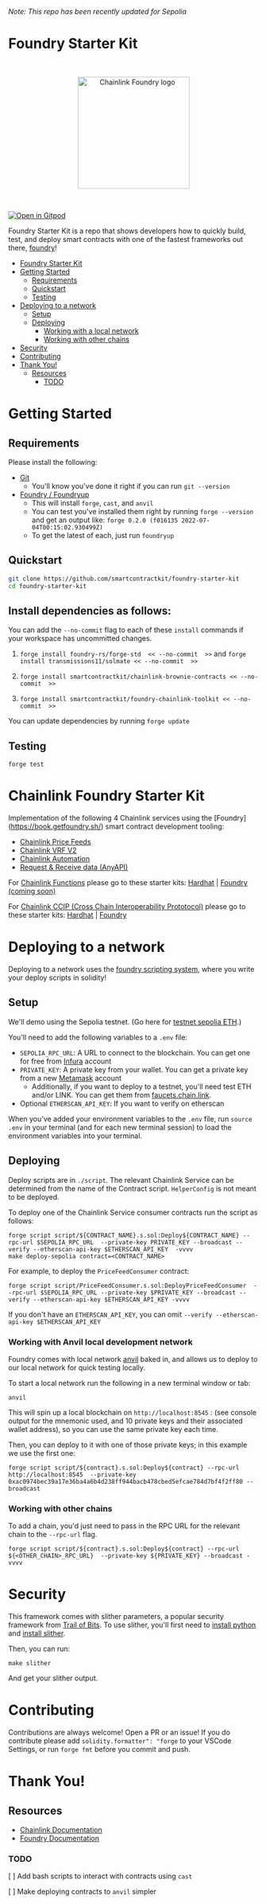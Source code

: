 _Note: This repo has been recently updated for Sepolia_

# Foundry Starter Kit

<br/>
<p align="center">
<a href="https://chain.link" target="_blank">
<img src="./img/chainlink-foundry.png" width="225" alt="Chainlink Foundry logo">
</a>
</p>
<br/>

[![Open in Gitpod](https://gitpod.io/button/open-in-gitpod.svg)](https://gitpod.io/#https://github.com/smartcontractkit/foundry-starter-kit)

Foundry Starter Kit is a repo that shows developers how to quickly build, test, and deploy smart contracts with one of the fastest frameworks out there, [foundry](https://github.com/gakonst/foundry)!

- [Foundry Starter Kit](#foundry-starter-kit)
- [Getting Started](#getting-started)
  - [Requirements](#requirements)
  - [Quickstart](#quickstart)
  - [Testing](#testing)
- [Deploying to a network](#deploying-to-a-network)
  - [Setup](#setup)
  - [Deploying](#deploying)
    - [Working with a local network](#working-with-a-local-network)
    - [Working with other chains](#working-with-other-chains)
- [Security](#security)
- [Contributing](#contributing)
- [Thank You!](#thank-you)
  - [Resources](#resources)
    - [TODO](#todo)

# Getting Started

## Requirements

Please install the following:

- [Git](https://git-scm.com/book/en/v2/Getting-Started-Installing-Git)
  - You'll know you've done it right if you can run `git --version`
- [Foundry / Foundryup](https://github.com/gakonst/foundry)
  - This will install `forge`, `cast`, and `anvil`
  - You can test you've installed them right by running `forge --version` and get an output like: `forge 0.2.0 (f016135 2022-07-04T00:15:02.930499Z)`
  - To get the latest of each, just run `foundryup`

## Quickstart

```sh
git clone https://github.com/smartcontractkit/foundry-starter-kit
cd foundry-starter-kit
```

## Install dependencies as follows:

You can add the `--no-commit` flag to each of these `install` commands if your workspace has uncommitted changes.

1. `forge install foundry-rs/forge-std  << --no-commit  >>` and `forge install transmissions11/solmate << --no-commit  >>`

2. `forge install smartcontractkit/chainlink-brownie-contracts << --no-commit  >>`

3. `forge install smartcontractkit/foundry-chainlink-toolkit << --no-commit  >>`

You can update dependencies by running `forge update`

## Testing

```
forge test
```

# Chainlink Foundry Starter Kit

Implementation of the following 4 Chainlink services using the [Foundry] (https://book.getfoundry.sh/) smart contract development tooling:

- [Chainlink Price Feeds](https://docs.chain.link/docs/using-chainlink-reference-contracts)
- [Chainlink VRF V2](https://docs.chain.link/docs/chainlink-vrf)
- [Chainlink Automation](https://docs.chain.link/chainlink-automation/introduction)
- [Request & Receive data (AnyAPI)](https://docs.chain.link/any-api/introduction)

For [Chainlink Functions](https://docs.chain.link/chainlink-functions) please go to these starter kits: [Hardhat](https://github.com/smartcontractkit/functions-hardhat-starter-kit) | [Foundry (coming soon)](https://github.com/smartcontractkit/functions-foundry-starter-kit)

For [Chainlink CCIP (Cross Chain Interoperability Prototocol)](https://docs.chain.link/ccip) please go to these starter kits: [Hardhat](https://github.com/smartcontractkit/ccip-starter-kit-hardhat) | [Foundry](https://github.com/smartcontractkit/ccip-starter-kit-foundry)

# Deploying to a network

Deploying to a network uses the [foundry scripting system](https://book.getfoundry.sh/tutorials/solidity-scripting.html), where you write your deploy scripts in solidity!

## Setup

We'll demo using the Sepolia testnet. (Go here for [testnet sepolia ETH](https://faucets.chain.link/).)

You'll need to add the following variables to a `.env` file:

- `SEPOLIA_RPC_URL`: A URL to connect to the blockchain. You can get one for free from [Infura](https://www.infura.io/) account
- `PRIVATE_KEY`: A private key from your wallet. You can get a private key from a new [Metamask](https://metamask.io/) account
  - Additionally, if you want to deploy to a testnet, you'll need test ETH and/or LINK. You can get them from [faucets.chain.link](https://faucets.chain.link/).
- Optional `ETHERSCAN_API_KEY`: If you want to verify on etherscan

When you've added your environment variables to the `.env` file, run `source .env` in your terminal (and for each new terminal session) to load the environment variables into your terminal.

## Deploying

Deploy scripts are in `./script`. The relevant Chainlink Service can be determined from the name of the Contract script. `HelperConfig` is not meant to be deployed.

To deploy one of the Chainlink Service consumer contracts run the script as follows:

```
forge script script/${CONTRACT_NAME}.s.sol:Deploy${CONTRACT_NAME} --rpc-url $SEPOLIA_RPC_URL  --private-key PRIVATE_KEY --broadcast --verify --etherscan-api-key $ETHERSCAN_API_KEY  -vvvv
make deploy-sepolia contract=<CONTRACT_NAME>
```

For example, to deploy the `PriceFeedConsumer` contract:

```
forge script script/PriceFeedConsumer.s.sol:DeployPriceFeedConsumer  --rpc-url $SEPOLIA_RPC_URL --private-key $PRIVATE_KEY --broadcast --verify --etherscan-api-key $ETHERSCAN_API_KEY -vvvv
```

If you don't have an `ETHERSCAN_API_KEY`, you can omit `--verify --etherscan-api-key $ETHERSCAN_API_KEY`


### Working with Anvil local development network

Foundry comes with local network [anvil](https://book.getfoundry.sh/anvil/index.html) baked in, and allows us to deploy to our local network for quick testing locally.

To start a local network run the following in a new terminal window or tab:

```
anvil
```

This will spin up a local blockchain on `http://localhost:8545` :  (see console output for the mnemonic used, and 10 private keys and their associated wallet address), so you can use the same private key each time.

Then, you can deploy to it with one of those private keys; in this example we use the first one:

```
forge script script/${contract}.s.sol:Deploy${contract} --rpc-url http://localhost:8545  --private-key 0xac0974bec39a17e36ba4a6b4d238ff944bacb478cbed5efcae784d7bf4f2ff80 --broadcast 
```


### Working with other chains

To add a chain, you'd just need to pass in the RPC URL for the relevant chain to the `--rpc-url` flag.

```
forge script script/${contract}.s.sol:Deploy${contract} --rpc-url ${<OTHER_CHAIN>_RPC_URL}  --private-key ${PRIVATE_KEY} --broadcast -vvvv

```

# Security

This framework comes with slither parameters, a popular security framework from [Trail of Bits](https://www.trailofbits.com/). To use slither, you'll first need to [install python](https://www.python.org/downloads/) and [install slither](https://github.com/crytic/slither#how-to-install).

Then, you can run:

```
make slither
```

And get your slither output.

# Contributing

Contributions are always welcome! Open a PR or an issue!
If you do contribute please add `solidity.formatter": "forge` to your VSCode Settings, or run `forge fmt` before you commit and push.

# Thank You!

## Resources

- [Chainlink Documentation](https://docs.chain.link/)
- [Foundry Documentation](https://book.getfoundry.sh/)

### TODO

[ ] Add bash scripts to interact with contracts using `cast`

[ ] Make deploying contracts to `anvil` simpler
